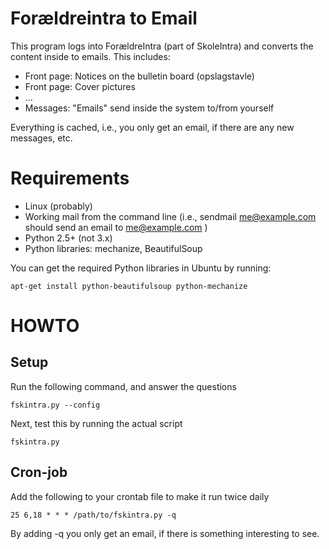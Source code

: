 Forældreintra to Email
======================

This program logs into ForældreIntra (part of SkoleIntra) and converts the content inside to emails. This includes:

* Front page: Notices on the bulletin board (opslagstavle)
* Front page: Cover pictures
* ...
* Messages: "Emails" send inside the system to/from yourself

Everything is cached, i.e., you only get an email, if there are any new messages, etc.

Requirements
============

* Linux (probably)
* Working mail from the command line (i.e., sendmail me@example.com should send an email to me@example.com )
* Python 2.5+ (not 3.x)
* Python libraries: mechanize, BeautifulSoup

You can get the required Python libraries in Ubuntu by running:

	apt-get install python-beautifulsoup python-mechanize

HOWTO
=====

Setup
-----

Run the following command, and answer the questions

	fskintra.py --config

Next, test this by running the actual script

	fskintra.py

Cron-job
--------

Add the following to your crontab file to make it run twice daily

	25 6,18 * * * /path/to/fskintra.py -q

By adding -q you only get an email, if there is something interesting to see.
